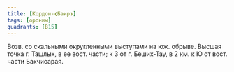 ```yaml
---
title: [Кордон-❮Баир❯]
tags: [ороним]
quadrants: [В15]
---
```


Возв. со скальными округленными выступами на юж. обрыве. Высшая точка г. Ташлых,
в ее вост. части; к З от г. Беших-Тау, в 2 км. к Ю от вост. части Бахчисарая.
